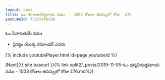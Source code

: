 ```yaml
---
layout: post
title: ఓం శూరాజానేశ్వరాయ నమః  - 1008 రోజుల తపస్సులో రోజు  275
youtubeId: 7JSz5YXbvS8
---
```

 
 
 ఓం సేనాపతయే నమః  
 
 -  సైన్యం యొక్క కమాండర్ ఎవరు 
 
  
 
  
 
 
 
 
 
 


{% include youtubePlayer.html id=page.youtubeId %}
 
[Next]({{ site.baseurl }}{% link  split2/_posts/2019-11-05-ఓం ధర్మవిదుత్తమాయ నమః  - 1008 రోజుల తపస్సులో రోజు  276.md%})
 
